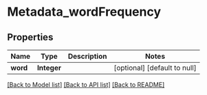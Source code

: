 # Metadata_wordFrequency
## Properties

| Name | Type | Description | Notes |
|------------ | ------------- | ------------- | -------------|
| **word** | **Integer** |  | [optional] [default to null] |

[[Back to Model list]](../README.md#documentation-for-models) [[Back to API list]](../README.md#documentation-for-api-endpoints) [[Back to README]](../README.md)

